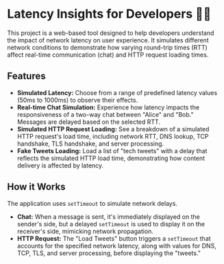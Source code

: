 # Latency Insights for Developers 👩‍💻

This project is a web-based tool designed to help developers understand the impact of network latency on user experience. It simulates different network conditions to demonstrate how varying round-trip times (RTT) affect real-time communication (chat) and HTTP request loading times.

## Features

- **Simulated Latency:** Choose from a range of predefined latency values (50ms to 1000ms) to observe their effects.
- **Real-time Chat Simulation:** Experience how latency impacts the responsiveness of a two-way chat between \"Alice\" and \"Bob.\" Messages are delayed based on the selected RTT.
- **Simulated HTTP Request Loading:** See a breakdown of a simulated HTTP request's load time, including network RTT, DNS lookup, TCP handshake, TLS handshake, and server processing.
- **Fake Tweets Loading:** Load a list of \"tech tweets\" with a delay that reflects the simulated HTTP load time, demonstrating how content delivery is affected by latency.

## How it Works
The application uses `setTimeout` to simulate network delays.
- **Chat:** When a message is sent, it's immediately displayed on the sender's side, but a delayed `setTimeout` is used to display it on the receiver's side, mimicking network propagation.
- **HTTP Request:** The \"Load Tweets\" button triggers a `setTimeout` that accounts for the specified network latency, along with values for DNS, TCP, TLS, and server processing, before displaying the \"tweets.\"
